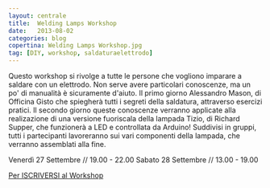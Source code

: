 ```yaml
---
layout: centrale
title:  Welding Lamps Workshop
date:   2013-08-02
categories: blog
copertina: Welding Lamps Workshop.jpg
tag: [DIY, workshop, saldaturaelettrodo]
---
```

Questo workshop si rivolge a tutte le persone che vogliono imparare a saldare con un elettrodo. Non serve avere particolari conoscenze, ma un po' di manualità è sicuramente d'aiuto. Il primo giorno Alessandro Mason, di Officina Gisto che spiegherà tutti i segreti della saldatura, attraverso esercizi pratici. Il secondo giorno queste conoscenze verranno applicate alla realizazione di una versione fuoriscala della lampada Tizio, di Richard Supper, che funzionerà a LED e controllata da Arduino! Suddivisi in gruppi, tutti i partecipanti lavoreranno sui vari componenti della lampada, che verranno assemblati alla fine.

Venerdì 27 Settembre // 19.00 - 22.00 Sabato 28 Settembre // 13.00 - 19.00

[Per ISCRIVERSI al Workshop](http://store.arduino.cc/it/index.php?main_page=product_info&cPath=28&products_id=254)
